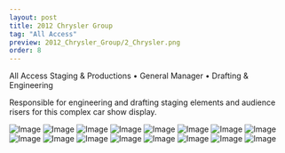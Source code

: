 ```yaml
---
layout: post
title: 2012 Chrysler Group
tag: "All Access"
preview: 2012_Chrysler_Group/2_Chrysler.png
order: 8
---
```

All Access Staging & Productions • General Manager • Drafting & Engineering

Responsible for engineering and drafting staging elements and audience risers for this complex car show display.

![Image](1_Chrysler.png)
![Image](2_Chrysler.png)
![Image](3_Chrysler.png)
![Image](4_Chrysler.png)
![Image](5_Chrysler.png)
![Image](6_Chrysler.png)
![Image](7_Chrysler.png)
![Image](8_Chrysler.png)
![Image](9_Chrysler.png)
![Image](10_Chrysler.png)
![Image](11_Chrysler.png)
![Image](12_Chrysler.png)
![Image](13_Chrysler.png)
![Image](14_Chrysler.png)
![Image](15_Chrysler.png)
![Image](16_Chrysler.png)
